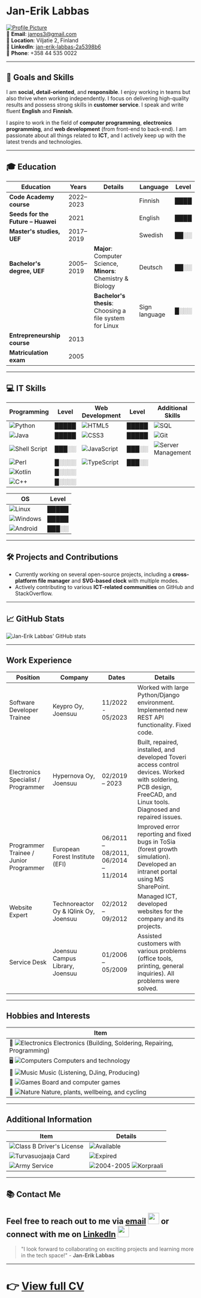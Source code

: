 # Jan-Erik Labbas

[![Profile Picture](https://github.com/jamps3/cv/blob/main/cv-profile.png)](https://github.com/jamps3)  
📧 **Email**: [jamps3@gmail.com](mailto:jamps3@gmail.com)  
📍 **Location**: Viljatie 2, Finland  
🔗 **LinkedIn**: [jan-erik-labbas-2a5398b6](https://www.linkedin.com/in/jan-erik-labbas-2a5398b6/)  
📱 **Phone**: +358 44 535 0022  

---

## 🎯 Goals and Skills

I am **social, detail-oriented**, and **responsible**. I enjoy working in teams but also thrive when working independently. I focus on delivering high-quality results and possess strong skills in **customer service**. I speak and write fluent **English** and **Finnish**.

I aspire to work in the field of **computer programming**, **electronics programming**, and **web development** (from front-end to back-end). I am passionate about all things related to **ICT**, and I actively keep up with the latest trends and technologies.

---

## 🎓 Education

| **Education** | **Years**      | **Details** | **Language** | **Level** |
|---------------|----------------|-------------|--------------|-----------|
| **Code Academy course** | 2022–2023 | | Finnish | ████ |
| **Seeds for the Future – Huawei** | 2021 | | English | ████ |
| **Master's studies, UEF** | 2017–2019 | | Swedish | ██░░ |
| **Bachelor's degree, UEF** | 2005–2019 | **Major**: Computer Science, **Minors**: Chemistry & Biology | Deutsch | ██░░ |
| | | **Bachelor's thesis**: Choosing a file system for Linux | Sign language | █░░░ |
| **Entrepreneurship course** | 2013 | | | |
| **Matriculation exam** | 2005 | | | |

---

## 💻 IT Skills

| **Programming** | **Level** | **Web Development** | **Level** | **Additional Skills** | **Level** | **Frameworks** | **Level** |
|-----------------|-----------|---------------------|-----------|-----------------------|-----------|----------------|-----------|
| ![Python](https://img.shields.io/badge/Python-3776AB?style=for-the-badge&logo=python&logoColor=white) | █████ | ![HTML5](https://img.shields.io/badge/HTML5-E34F26?style=for-the-badge&logo=html5&logoColor=white) | █████ | ![SQL](https://img.shields.io/badge/SQL-003B57?style=for-the-badge&logo=postgresql&logoColor=white) | █████ | ![Django](https://img.shields.io/badge/Django-092E20?style=for-the-badge&logo=django&logoColor=white) | █░░░░ |
| ![Java](https://img.shields.io/badge/Java-ED8B00?style=for-the-badge&logo=java&logoColor=white) | █████ | ![CSS3](https://img.shields.io/badge/CSS3-1572B6?style=for-the-badge&logo=css3&logoColor=white) | █████ | ![Git](https://img.shields.io/badge/Git-F05032?style=for-the-badge&logo=git&logoColor=white) | ███░░ | ![Vue.js](https://img.shields.io/badge/Vue.js-4FC08D?style=for-the-badge&logo=vue.js&logoColor=white) | █░░░░ |
| ![Shell Script](https://img.shields.io/badge/Bash-4EAA25?style=for-the-badge&logo=gnu-bash&logoColor=white) | ███░░ | ![JavaScript](https://img.shields.io/badge/JavaScript-F7DF1E?style=for-the-badge&logo=javascript&logoColor=black) | ███░░ | ![Server Management](https://img.shields.io/badge/Server_Management-555555?style=for-the-badge&logo=server&logoColor=white) | █████ | ![Android](https://img.shields.io/badge/Android-3DDC84?style=for-the-badge&logo=android&logoColor=white) | █░░░░ |
| ![Perl](https://img.shields.io/badge/Perl-39457E?style=for-the-badge&logo=perl&logoColor=white) | █░░░░ | ![TypeScript](https://img.shields.io/badge/TypeScript-3178C6?style=for-the-badge&logo=typescript&logoColor=white) | ███░░ |  |  |  |  |
| ![Kotlin](https://img.shields.io/badge/Kotlin-0095D5?style=for-the-badge&logo=kotlin&logoColor=white) | █░░░░ |  |  |  |  |  |  |
| ![C++](https://img.shields.io/badge/C++-00599C?style=for-the-badge&logo=c%2B%2B&logoColor=white) | █░░░░ |  |  |  |  |  |  |

| **OS** | **Level** |
|--------|-----------|
| ![Linux](https://img.shields.io/badge/Linux-FCC624?style=for-the-badge&logo=linux&logoColor=black) | █████ |
| ![Windows](https://img.shields.io/badge/Windows-0078D6?style=for-the-badge&logo=windows&logoColor=white) | █████ |
| ![Android](https://img.shields.io/badge/Android-3DDC84?style=for-the-badge&logo=android&logoColor=white) | ███░░ |

---

## 🛠️ Projects and Contributions

- Currently working on several open-source projects, including a **cross-platform file manager** and **SVG-based clock** with multiple modes.
- Actively contributing to various **ICT-related communities** on GitHub and StackOverflow.

---

## 📈 GitHub Stats

![Jan-Erik Labbas' GitHub stats](https://github-readme-stats.vercel.app/api?username=jamps3&show_icons=true&hide_title=true&count_private=true&hide=prs&theme=radical)

---

## Work Experience

| **Position**                            | **Company**                        | **Dates**         | **Details**                                                                                       |
|-----------------------------------------|------------------------------------|-------------------|---------------------------------------------------------------------------------------------------|
| Software Developer Trainee              | Keypro Oy, Joensuu                 | 11/2022 - 05/2023 | Worked with large Python/Django environment. Implemented new REST API functionality. Fixed code.  |
| Electronics Specialist / Programmer     | Hypernova Oy, Joensuu              | 02/2019 – 2023    | Built, repaired, installed, and developed Toveri access control devices. Worked with soldering, PCB design, FreeCAD, and Linux tools. Diagnosed and repaired issues. |
| Programmer Trainee / Junior Programmer | European Forest Institute (EFI)    | 06/2011 – 08/2011, 06/2014 – 11/2014 | Improved error reporting and fixed bugs in ToSia (forest growth simulation). Developed an intranet portal using MS SharePoint. |
| Website Expert                          | Technoreactor Oy & IQlink Oy, Joensuu | 02/2012 – 09/2012 | Managed ICT, developed websites for the company and its projects.                                |
| Service Desk                            | Joensuu Campus Library, Joensuu    | 01/2006 – 05/2009 | Assisted customers with various problems (office tools, printing, general inquiries). All problems were solved. |

---

## Hobbies and Interests

| **Item**                                         | 
|-------------------------------------------------|
| 🔧 ![Electronics](https://img.shields.io/badge/🔧_Electronics-4A90E2?style=for-the-badge&logo=arduino&logoColor=white) Electronics (Building, Soldering, Repairing, Programming) |
| 🖥️ ![Computers](https://img.shields.io/badge/🖥️_Computers-57A1F8?style=for-the-badge&logo=computer&logoColor=white) Computers and technology |
| 🎵 ![Music](https://img.shields.io/badge/🎵_Music-FF0066?style=for-the-badge&logo=music&logoColor=white) Music (Listening, DJing, Producing)|
| 🎲 ![Games](https://img.shields.io/badge/🎲_Games-9B59B6?style=for-the-badge&logo=joystick&logoColor=white) Board and computer games |
| 🌿 ![Nature](https://img.shields.io/badge/🌿_Nature-2ECC71?style=for-the-badge&logo=leaf&logoColor=white) Nature, plants, wellbeing, and cycling |

---

## Additional Information

| **Item**                            | **Details**                           |
|-------------------------------------|---------------------------------------|
| ![Class B Driver's License](https://img.shields.io/badge/Class_B_Driver%27s_License-0078D6?style=for-the-badge) | ![Available](https://img.shields.io/badge/Car-Available-0078D6?style=for-the-badge) |
| ![Turvasuojaaja ![Card](https://img.shields.io/badge/Turvasuojaaja_Card-28A745?style=for-the-badge)](https://img.shields.io/badge/Turvasuojaaja_Card-28A745?style=for-the-badge)  | ![Expired](https://img.shields.io/badge/Expired-F00?style=for-the-badge) |
| ![Army Service](https://img.shields.io/badge/Army_Service-0078D6?style=for-the-badge) | ![2004-2005](https://img.shields.io/badge/2004--2005-0078D6?style=for-the-badge) ![Korpraali](https://img.shields.io/badge/Korpraali-FFD700?style=for-the-badge) |



---

## 📚 Contact Me

Feel free to reach out to me via [email](mailto:jamps3@gmail.com) [<img src="https://github.com/jamps3/cv/blob/main/img/1200px-Gmail.webp" width="30px">](mailto:jamps3@gmail.com) or connect with me on [LinkedIn](https://www.linkedin.com/in/jan-erik-labbas-2a5398b6/)
<a href="https://www.linkedin.com/in/jan-erik-labbas-2a5398b6/"><img src="https://github.com/jamps3/cv/blob/main/img/LinkedIn.ico" width="30px"></a>
---

> "I look forward to collaborating on exciting projects and learning more in the tech space!" - **Jan-Erik Labbas**

---


# 👉 [View full CV](https://yourusername.github.io/yourrepo/cv.html)
